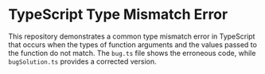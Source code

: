 # TypeScript Type Mismatch Error

This repository demonstrates a common type mismatch error in TypeScript that occurs when the types of function arguments and the values passed to the function do not match. The `bug.ts` file shows the erroneous code, while `bugSolution.ts` provides a corrected version.